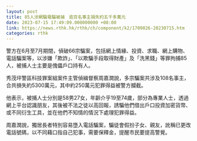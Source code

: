 ```yaml
---
layout: post
title: 85人涉網騙電騙被捕　逾百名事主損失約五千多萬元
date: 2023-07-15 17:49:09.000000000 +08:00
link: https://news.rthk.hk/rthk/ch/component/k2/1709026-20230715.htm
categories: rthk
---
```


警方在6月至7月期間，偵破66宗騙案，包括網上情緣、投資、求職、網上購物、電話騙案等，以涉嫌「欺詐」、「以欺騙手段取得財產」及「洗黑錢」等罪拘捕85人，被捕人士主要是傀儡戶口持有人。

秀茂坪警區科技罪案組案件主管偵緝督察周嘉潤說，多宗騙案共涉及108名事主，合共損失約5300萬元，其中約250萬元犯罪得益被警方攔截。

他表示，被捕人士分別是58男27女，年齡介乎19至74歲，部分為專業人士，透過網上平台認識朋友，其後被不法之徒以高回報，誘騙他們借出戶口投資加密貨幣、或不同衍生工具，並在他們不知情的情況下處理犯罪得益。

周嘉潤說，獨居長者特別容易墮入電話騙案，騙徒會假扮子女、親友，訛稱已更改電話號碼，以不同藉口指自己犯事，需要保釋金，提醒市民要提高警覺。

